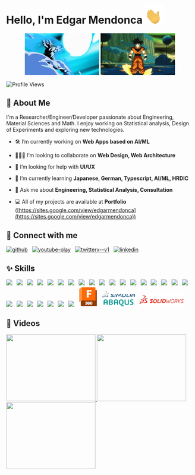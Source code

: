 # Hello, I'm Edgar Mendonca <span class="wave"><img width=50 height=50 src="https://raw.githubusercontent.com/Edgar-Mendonca/Edgar-Mendonca/main/images/hand-gif.gif"></span>

<p align="center">
    <img width="200" height="auto" src="https://raw.githubusercontent.com/Edgar-Mendonca/Edgar-Mendonca/main/images/DBZ-Goku.gif" alt="DBZ Goku">
    <img width="200" height="auto" src="https://raw.githubusercontent.com/Edgar-Mendonca/Edgar-Mendonca/main/images/DBZ-Goku2.gif" alt="DBZ Goku">

</p>

![Profile Views](https://komarev.com/ghpvc/?username=Edgar-Mendonca&color=green)

## 📝 About Me
I'm a Researcher/Engineer/Developer passionate about Engineering, Material Sciences and Math. I enjoy working on Statistical analysis, Design of Experiments and exploring new technologies.

- 🛠️ I’m currently working on **Web Apps based on AI/ML**

- 🧑‍🤝‍🧑 I’m looking to collaborate on **Web Design, Web Architecture**

- 💁 I’m looking for help with **UI/UX**

- 📒 I’m currently learning **Japanese, German, Typescript, AI/ML, HRDIC**

- 💬 Ask me about **Engineering, Statistical Analysis, Consultation**

- 💻 All of my projects are available at **Portfolio** ([https://sites.google.com/view/edgarmendonca](https://sites.google.com/view/edgarmendonca))

## 🔗 Connect with me
<a href="https://github.com/Edgar-Mendonca" target="_blank"><img width="48" height="48" src="https://img.icons8.com/material-outlined/48/github.png" alt="github"/></a>&nbsp;&nbsp;&nbsp;<a href="https://www.youtube.com/@edgarmendonca" target="_blank"><img width="48" height="48" src="https://img.icons8.com/color/48/youtube-play.png" alt="youtube-play"/></a>&nbsp;&nbsp;&nbsp;<a href="https://twitter.com/@EdgarMendonca7" target="_blank"><img width="50" height="50" src="https://img.icons8.com/ios-filled/50/twitterx--v1.png" alt="twitterx--v1"/></a>&nbsp;&nbsp;&nbsp;<a href="https://linkedin.com/edgar-mendonca" target="_blank"><img width="48" height="48" src="https://img.icons8.com/color/48/linkedin.png" alt="linkedin"/></a>&nbsp;&nbsp;&nbsp;

## ✨ Skills

<img src="https://cdn.jsdelivr.net/gh/devicons/devicon@latest/icons/html5/html5-original.svg" width="50px" height=auto/> &nbsp;
<img src="https://cdn.jsdelivr.net/gh/devicons/devicon@latest/icons/css3/css3-original.svg" width="50px" height=auto /> &nbsp;
<img src="https://cdn.jsdelivr.net/gh/devicons/devicon@latest/icons/javascript/javascript-original.svg" width="50px" height=auto /> &nbsp;
<img src="https://cdn.jsdelivr.net/gh/devicons/devicon@latest/icons/bootstrap/bootstrap-original.svg" width="50px" height=auto /> &nbsp;
<img src="https://cdn.jsdelivr.net/gh/devicons/devicon@latest/icons/tailwindcss/tailwindcss-original.svg" width="50px" height=auto /> &nbsp;
<img src="https://cdn.jsdelivr.net/gh/devicons/devicon@latest/icons/github/github-original.svg" width="50px" height=auto /> &nbsp;
<img src="https://cdn.jsdelivr.net/gh/devicons/devicon@latest/icons/php/php-original.svg" width="50px" height=auto /> &nbsp;
<img src="https://cdn.jsdelivr.net/gh/devicons/devicon@latest/icons/c/c-original.svg" width="50px" height=auto /> &nbsp;
<img src="https://cdn.jsdelivr.net/gh/devicons/devicon@latest/icons/cplusplus/cplusplus-original.svg" width="50px" height=auto /> &nbsp;
<img src="https://cdn.jsdelivr.net/gh/devicons/devicon@latest/icons/python/python-original.svg" width="50px" height=auto /> &nbsp;
<img src="https://cdn.jsdelivr.net/gh/devicons/devicon@latest/icons/flask/flask-original-wordmark.svg" width="50px" height=auto /> &nbsp;
<img src="https://cdn.jsdelivr.net/gh/devicons/devicon@latest/icons/nodejs/nodejs-original-wordmark.svg" width="50px" height=auto /> &nbsp;
<img src="https://cdn.jsdelivr.net/gh/devicons/devicon@latest/icons/googlecloud/googlecloud-original.svg" width="50px" height=auto /> &nbsp;
<img src="https://cdn.jsdelivr.net/gh/devicons/devicon@latest/icons/flutter/flutter-original.svg" width="50px" height=auto /> &nbsp;
<img src="https://cdn.jsdelivr.net/gh/devicons/devicon@latest/icons/firebase/firebase-original.svg" width="50px" height=auto /> &nbsp;
<img src="https://cdn.jsdelivr.net/gh/devicons/devicon@latest/icons/sqlite/sqlite-original.svg" width="50px" height=auto /> &nbsp;
<img src="https://cdn.jsdelivr.net/gh/devicons/devicon@latest/icons/mysql/mysql-original-wordmark.svg" width="50px" height=auto /> &nbsp;
<img src="https://cdn.jsdelivr.net/gh/devicons/devicon@latest/icons/tensorflow/tensorflow-original.svg" width="50px" height=auto/> &nbsp;
<img src="https://cdn.jsdelivr.net/gh/devicons/devicon@latest/icons/scikitlearn/scikitlearn-original.svg" width="50px" height=auto /> &nbsp;
<img src="https://cdn.jsdelivr.net/gh/devicons/devicon@latest/icons/pandas/pandas-original.svg" width="50px" height=auto /> &nbsp;
<img src="https://cdn.jsdelivr.net/gh/devicons/devicon@latest/icons/matplotlib/matplotlib-original.svg" width="50px" height=auto /> &nbsp;
<img src="https://cdn.jsdelivr.net/gh/devicons/devicon@latest/icons/numpy/numpy-original.svg" width="50px" height=auto /> &nbsp;
<img src="https://cdn.jsdelivr.net/gh/devicons/devicon@latest/icons/matlab/matlab-original.svg" width="50px" height=auto /> &nbsp;
<img src="https://cdn.jsdelivr.net/gh/devicons/devicon@latest/icons/arduino/arduino-original-wordmark.svg" width="50px" height=auto /> &nbsp;
<img src="https://cdn.jsdelivr.net/gh/devicons/devicon@latest/icons/embeddedc/embeddedc-original-wordmark.svg" width="50px" height=auto /> &nbsp;
<img src="https://raw.githubusercontent.com/Edgar-Mendonca/Edgar-Mendonca/main/images/fusion.png" width="50px" height=auto /> &nbsp;
<img src="https://raw.githubusercontent.com/Edgar-Mendonca/Edgar-Mendonca/main/images/Abaqus.png" width="90px" height=auto  /> &nbsp;
<img src="https://raw.githubusercontent.com/Edgar-Mendonca/Edgar-Mendonca/567f47c1a74089194e2c01d0cb4b2e9152a18879/images/Solidworks.svg" width="120px" height=auto /> &nbsp;

## 🎥 Videos

<a href="https://www.youtube.com/watch?v=0fWdUWLbv9A" target="_blank">
 <img src="https://img.youtube.com/vi/0fWdUWLbv9A/sddefault.jpg" alt="" width="240" height="180" />
</a>
<a href="https://www.youtube.com/watch?v=ZjK046jKi30" target="_blank">
 <img src="https://img.youtube.com/vi/ZjK046jKi30/sddefault.jpg" alt="" width="240" height="180" />
</a>
<a href="https://www.youtube.com/watch?v=jSSc8NRiNTw" target="_blank">
 <img src="https://img.youtube.com/vi/jSSc8NRiNTw/sddefault.jpg" alt="" width="240" height="180" />
</a>
